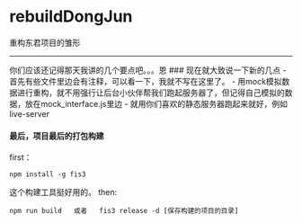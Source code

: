 # rebuildDongJun
重构东君项目的雏形
<hr />
你们应该还记得那天我讲的几个要点吧。。。恩
### 现在就大致说一下新的几点
- 首先有些文件里边会有注释，可以看一下，我就不写在这里了。
- 用mock模拟数据进行重构，就不用强行让后台小伙伴帮我们跑起服务器了，但记得自己模拟的数据，放在mock_interface.js里边
- 就用你们喜欢的静态服务器跑起来就好，例如live-server

#### 最后，项目最后的打包构建
first：
```
npm install -g fis3
```
这个构建工具挺好用的。
then:
```
npm run build   或者   fis3 release -d [保存构建的项目的目录]
```
